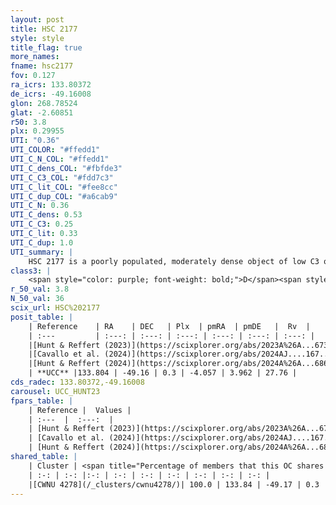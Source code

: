 ```yaml
---
layout: post
title: HSC 2177
style: style
title_flag: true
more_names: 
fname: hsc2177
fov: 0.127
ra_icrs: 133.80372
de_icrs: -49.16008
glon: 268.78524
glat: -2.60851
r50: 3.8
plx: 0.29955
UTI: "0.36"
UTI_COLOR: "#ffedd1"
UTI_C_N_COL: "#ffedd1"
UTI_C_dens_COL: "#fbfde3"
UTI_C_C3_COL: "#fdd7c3"
UTI_C_lit_COL: "#fee8cc"
UTI_C_dup_COL: "#a6cab9"
UTI_C_N: 0.36
UTI_C_dens: 0.53
UTI_C_C3: 0.25
UTI_C_lit: 0.33
UTI_C_dup: 1.0
UTI_summary: |
    HSC 2177 is a poorly populated, moderately dense object of low C3 quality. It was recently reported in the literature. This object shares a large percentage of members with a later reported entry.
class3: |
    <span style="color: purple; font-weight: bold;">D</span><span style="color: #FFC300; font-weight: bold;">B</span>
r_50_val: 3.8
N_50_val: 36
scix_url: HSC%202177
posit_table: |
    | Reference    | RA    | DEC   | Plx  | pmRA  | pmDE   |  Rv  |
    | :---         | :---: | :---: | :---: | :---: | :---: | :---: |
    |[Hunt & Reffert (2023)](https://scixplorer.org/abs/2023A%26A...673A.114H) | 133.733 | -49.151 | 0.304 | -4.057 | 3.974 | 27.858 |
    |[Cavallo et al. (2024)](https://scixplorer.org/abs/2024AJ....167...12C) | 133.821 | -49.183 | 0.304 | -- | -- | -- |
    |[Hunt & Reffert (2024)](https://scixplorer.org/abs/2024A%26A...686A..42H) | 133.733 | -49.151 | 0.304 | -4.057 | 3.974 | 27.858 |
    | **UCC** |133.804 | -49.16 | 0.3 | -4.057 | 3.962 | 27.76 | 
cds_radec: 133.80372,-49.16008
carousel: UCC_HUNT23
fpars_table: |
    | Reference |  Values |
    | :---  |  :---:  |
    | [Hunt & Reffert (2023)](https://scixplorer.org/abs/2023A%26A...673A.114H) | `AV50=2.72, diffAV50=1.479, MOD50=12.489, logAge50=8.026` |
    | [Cavallo et al. (2024)](https://scixplorer.org/abs/2024AJ....167...12C) | `AV50=3.11, dMod50=12.48, logAge50=7.65, [Fe/H]50=0.21` |
    | [Hunt & Reffert (2024)](https://scixplorer.org/abs/2024A%26A...686A..42H) | `MassJ=508.488` |
shared_table: |
    | Cluster | <span title="Percentage of members that this OC shares with the ones listed">%</span>   | RA   | DEC   | Plx   | pmRA  | pmDE  | Rv | UTI |
    | :-: | :-: |:-: | :-: | :-: | :-: | :-: | :-: | :-: |
    |[CWNU 4278](/_clusters/cwnu4278/)| 100.0 | 133.84 | -49.17 | 0.3 | -4.05 | 3.96 | 27.76 |0.15 |
---
```

